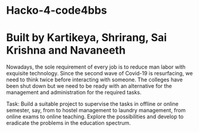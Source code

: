 # Hacko-4-code4bbs
# Built by Kartikeya, Shrirang, Sai Krishna and Navaneeth

Nowadays, the sole requirement of every job is to reduce man labor with exquisite technology. Since the second wave of Covid-19 is resurfacing, we need to think twice before interacting with someone. The colleges have been shut down but we need to be ready with an alternative for the management and administration for the required tasks.

Task:
Build a suitable project to supervise the tasks in offline or online semester, say, from to hostel management to laundry management, from online exams to online teaching. Explore the possibilities and develop to eradicate the problems in the education spectrum.

